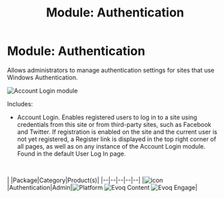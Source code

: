 ﻿---
uid: module-authentication
topic: module-authentication
locale: en
title: "Module: Authentication"
dnneditions: 
dnnversion: 09.02.00
---

# Module: Authentication

Allows administrators to manage authentication settings for sites that use Windows Authentication.

  

![Account Login module](/images/scr-module-AccountLogin.png)

  

Includes:

*   Account Login. Enables registered users to log in to a site using credentials from this site or from third-party sites, such as Facebook and Twitter. If registration is enabled on the site and the current user is not yet registered, a Register link is displayed in the top right corner of all pages, as well as on any instance of the Account Login module. Found in the default User Log In page.

 

|  |Package|Category|Product(s)|
|--|--|--|--|--|
|![icon](/images/ico-module-authentication.png)|Authentication|Admin|![Platform](/images/ico-dnn-platform.png) ![Evoq Content](/images/ico-evoq-content.png) ![Evoq Engage](/images/ico-evoq-engage.png)|
